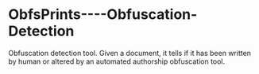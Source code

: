# ObfsPrints----Obfuscation-Detection
Obfuscation detection tool. Given a document, it tells if it has been written by human or altered by an automated authorship obfuscation tool.
